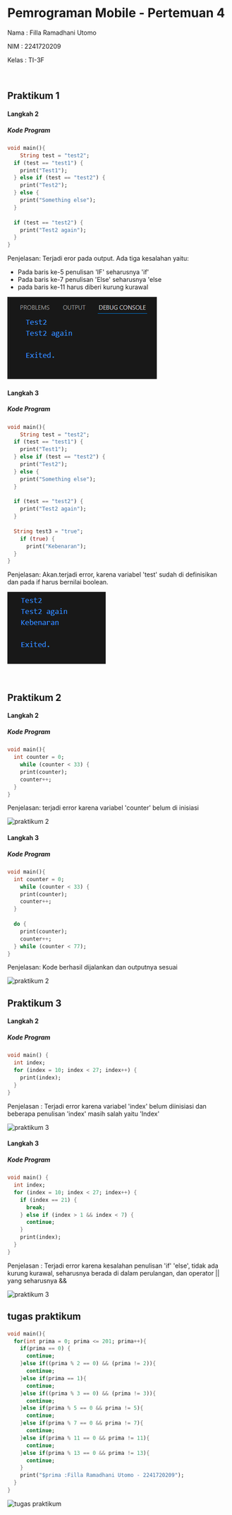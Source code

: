 # Pemrograman Mobile - Pertemuan 4

Nama : Filla Ramadhani Utomo

NIM : 2241720209

Kelas : TI-3F

<br>

## Praktikum 1

#### Langkah 2

##### Kode Program

```dart
void main(){
    String test = "test2";
  if (test == "test1") {
    print("Test1");
  } else if (test == "test2") {
    print("Test2");
  } else {
    print("Something else");
  }

  if (test == "test2") {
    print("Test2 again");
  }
}
```

Penjelasan: Terjadi eror pada output. Ada tiga kesalahan yaitu:

- Pada baris ke-5 penulisan 'IF' seharusnya 'if'
- Pada baris ke-7 penulisan 'Else' seharusnya 'else
- pada baris ke-11 harus diberi kurung kurawal

![praktikum 1](../docs/P1L2.png)

#### Langkah 3

##### Kode Program

```dart
void main(){
    String test = "test2";
  if (test == "test1") {
    print("Test1");
  } else if (test == "test2") {
    print("Test2");
  } else {
    print("Something else");
  }

  if (test == "test2") {
    print("Test2 again");
  }

  String test3 = "true";
    if (true) {
      print("Kebenaran");
  }
}
```

Penjelasan: Akan.terjadi error, karena variabel 'test' sudah di definisikan dan pada if harus bernilai boolean.

![praktikum 1](../docs/P1L3.png)

<br>

## Praktikum 2

#### Langkah 2

##### Kode Program

```dart
void main(){
  int counter = 0;
    while (counter < 33) {
    print(counter);
    counter++;
  }
}
```

Penjelasan: terjadi error karena variabel 'counter' belum di inisiasi

![praktikum 2](/docs/P2%20L2.png)

#### Langkah 3

##### Kode Program

```dart
void main(){
  int counter = 0;
    while (counter < 33) {
    print(counter);
    counter++;
  }

  do {
    print(counter);
    counter++;
  } while (counter < 77);
}
```

Penjelasan: Kode berhasil dijalankan dan outputnya sesuai

![praktikum 2](/docs/P2%20L3.png)

## Praktikum 3

#### Langkah 2

##### Kode Program

```dart
void main() {
  int index;
  for (index = 10; index < 27; index++) {
    print(index);
  }
}
```

Penjelasan : Terjadi error karena variabel 'index' belum diinisiasi dan beberapa penulisan 'index' masih salah yaitu 'Index'

![praktikum 3](/docs/P3%20L2.png)

#### Langkah 3

##### Kode Program

```dart
void main() {
  int index;
  for (index = 10; index < 27; index++) {
    if (index == 21) {
      break;
    } else if (index > 1 && index < 7) {
      continue;
    }
    print(index);
  }
}

```

Penjelasan : Terjadi error karena kesalahan penulisan 'if' 'else', tidak ada kurung kurawal, seharusnya berada di dalam perulangan, dan operator || yang seharusnya &&

![praktikum 3](/docs/P3%20L3.png)

## tugas praktikum

```dart
void main(){
  for(int prima = 0; prima <= 201; prima++){
    if(prima == 0) {
      continue;
    }else if((prima % 2 == 0) && (prima != 2)){
      continue;
    }else if(prima == 1){
      continue;
    }else if((prima % 3 == 0) && (prima != 3)){
      continue;
    }else if(prima % 5 == 0 && prima != 5){
      continue;
    }else if(prima % 7 == 0 && prima != 7){
      continue;
    }else if(prima % 11 == 0 && prima != 11){
      continue;
    }else if(prima % 13 == 0 && prima != 13){
      continue;
    }
    print("$prima :Filla Ramadhani Utomo - 2241720209");
  }
}
```

![tugas praktikum](/docs/tugas_praktikum.png)
